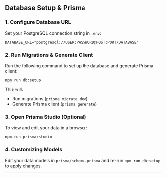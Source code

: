 ## Database Setup & Prisma

### 1. Configure Database URL

Set your PostgreSQL connection string in `.env`:

```
DATABASE_URL="postgresql://USER:PASSWORD@HOST:PORT/DATABASE"
```

### 2. Run Migrations & Generate Client

Run the following command to set up the database and generate Prisma client:

```
npm run db:setup
```

This will:

- Run migrations (`prisma migrate dev`)
- Generate Prisma client (`prisma generate`)

### 3. Open Prisma Studio (Optional)

To view and edit your data in a browser:

```
npm run prisma:studio
```

### 4. Customizing Models

Edit your data models in `prisma/schema.prisma` and re-run `npm run db:setup` to apply changes.

---
